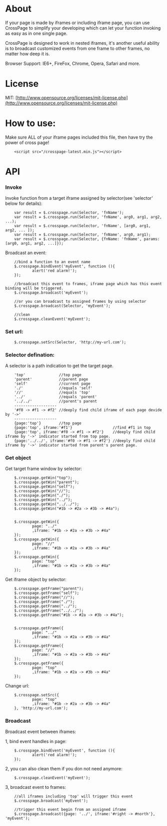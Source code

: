 About
=======

If your page is made by iframes or including iframe page, you can use CrossPage to simplify your developing which can let your function invoking as easy as in one single page.

CrossPage is designed to work in nested iframes, it's another useful ability is to broadcast customized events from one frame to other frames, no matter how deep it is.

Browser Support: IE6+, FireFox, Chrome, Opera, Safari and more.

License
=======
MIT: [http://www.opensource.org/licenses/mit-license.php](http://www.opensource.org/licenses/mit-license.php)


How to use:
=======
Make sure ALL of your iframe pages included this file, then have try the power of cross page!

        <script src="/crosspage-latest.min.js"></script>
        


API
=======

### Invoke

Invoke function from a target iframe assigned by selector(see 'selector' below for details):

        var result = $.crosspage.run(Selector, 'fnName');
        var result = $.crosspage.run(Selector, 'fnName', arg0, arg1, arg2, ...);
        var result = $.crosspage.run(Selector, 'fnName', [arg0, arg1, arg2, ... ]);
        var result = $.crosspage.run(Selector, 'fnName', arg0, arg1);
        var result = $.crosspage.run(Selector, {fnName: 'fnName', params:[arg0, arg1, arg2, ...]});


Broadcast an event:
        
        //bind a function to an event name
        $.crosspage.bindEvent('myEvent', function (){
                alert('red alarm!');
        });
        
        //broadcast this event to frames, iframe page which has this event binding will be triggered. 
        $.crosspage.broadcast('myEvent');
        
        //or you can broadcast to assigned frames by using selector
        $.crosspage.broadcast(Selector, 'myEvent');
        
        //clean
        $.crosspage.cleanEvent('myEvent');
        

### Set url:
        
        $.crosspage.setSrc(Selector, 'http://my-url.com');


### Selector defination:
A selector is a path indication to get the target page.

        'top'               //top page
        'parent'            //parent page
        'self'              //current page
        './'                //equals 'self'
        '//'                //equals 'top'
        '../'               //equals 'parent'
        '../../'            //parent's parent
        -------------------
        '#f0 -> #f1 -> #f2' //deeply find child iframe of each page devide by '->' 
        -------------------
        {page:'top'}        //top page
        {page:'top', iframe:'#f1'}                  //find #f1 in top
        {page:'top', iframe:'#f0 -> #f1 -> #f2'}    //deeply find child iframe by '->' indicator started from top page.
        {page:'../../', iframe:'#f0 -> #f1 -> #f2'} //deeply find child iframe by '->' indicator started from parent's parent page.


### Get object
Get target frame window by selector:

        $.crosspage.getWin("top");
        $.crosspage.getWin("parent");
        $.crosspage.getWin("self");
        $.crosspage.getWin("//");
        $.crosspage.getWin("./");
        $.crosspage.getWin("../");
        $.crosspage.getWin("../../");		
        $.crosspage.getWin("#1b -> #2a -> #3b -> #4a");
        
        
        $.crosspage.getWin({ 
                page: "../"
                ,iframe: "#1b -> #2a -> #3b -> #4a"
        });				
        $.crosspage.getWin({ 
                page: "//"
                ,iframe: "#1b -> #2a -> #3b -> #4a"
        });
        $.crosspage.getWin({ 
                page: "top"
                ,iframe: "#1b -> #2a -> #3b -> #4a"
        });
        
Get iframe object by selector:
        
        $.crosspage.getFrame("parent");
        $.crosspage.getFrame("self");
        $.crosspage.getFrame("//");
        $.crosspage.getFrame("./");
        $.crosspage.getFrame("../");
        $.crosspage.getFrame("../../");		
        $.crosspage.getFrame("#1b -> #2a -> #3b -> #4a");
        
                
        $.crosspage.getFrame({ 
                page: "../"
                ,iframe: "#1b -> #2a -> #3b -> #4a"
        });				
        $.crosspage.getFrame({ 
                page: "//"
                ,iframe: "#1b -> #2a -> #3b -> #4a"
        });
        $.crosspage.getFrame({ 
                page: "top"
                ,iframe: "#1b -> #2a -> #3b -> #4a"
        });
        
Change url:

        $.crosspage.setSrc({ 
                page: "top"
                ,iframe: "#1b -> #2a -> #3b -> #4a"
        }, 'http://my-url.com');

### Broadcast

Broadcast event between iframes:

1, bind event handles in page:

        $.crosspage.bindEvent('myEvent', function (){
                alert('red alarm!');
        });

2, you can also clean them if you don not need anymore:

        $.crosspage.cleanEvent('myEvent');

3, broadcast event to frames:

        //all iframes including 'top' will trigger this event
        $.crosspage.broadcast('myEvent');
        
        //trigger this event begin from an assigned iframe
        $.crosspage.broadcast({page: '../', iframe:'#right -> #north'}, 'myEvent');

